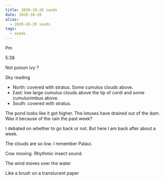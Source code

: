 ```yaml
---
title: 2020-10-28 seeds
date: 2020-10-28
alias:
  - 2020-10-28 seeds
tags:
  - seeds
---
```

Pm

5:38

Not poison ivy ?

Sky reading

- North: covered with stratus. Some cumulus clouds above.
- East: low large cumulus clouds above the tip of cordi and some cumulunimbus above.
- South: covered with stratus.

The pond looks like it got higher. The lotuses have drained out of the dam. Was it because of the rain the past week?

I debated on whether to go back or not. But here I am back after about a week.

The clouds are so low. I remember Palaui.

Cow mooing. Rhythmic insect sound.

The wind moves over the water

Like a brush on a translucent paper